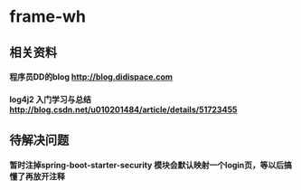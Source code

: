 # frame-wh

## 相关资料
#### 程序员DD的blog http://blog.didispace.com
#### log4j2 入门学习与总结 http://blog.csdn.net/u010201484/article/details/51723455


## 待解决问题
#### 暂时注掉spring-boot-starter-security 模块会默认映射一个login页，等以后搞懂了再放开注释

